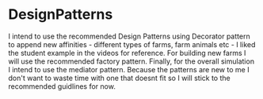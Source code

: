 # DesignPatterns
I intend to use the recommended Design Patterns using Decorator pattern to append new affinities - different types of farms, farm animals etc - I liked the student example in the videos for reference.
For building new farms I will use the recommended factory pattern.
Finally, for the overall simulation I intend to use the mediator pattern.
Because the patterns are new to me I don't want to waste time with one that doesnt fit so I will stick to the recommended guidlines for now.
